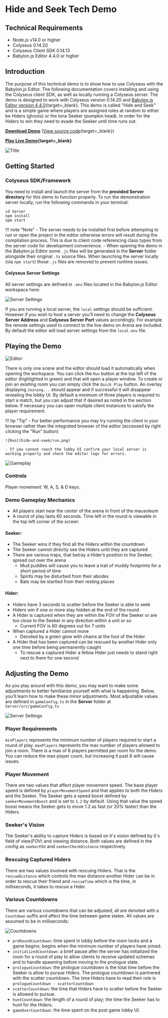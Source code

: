 # Hide and Seek Tech Demo

## Technical Requirements
- Node.js v14.0 or higher
- Colyseus 0.14.20
- Colyseus Client SDK 0.14.13
- Babylon.js Editor 4.4.0 or higher
    
## Introduction
The purpose of this technical demo is to show how to use Colyseus with the Babylon.js Editor. The following documentation covers installing and using the Colyseus client SDK, as well as locally running a Colyseus server. The demo is designed to work with Colyseus version 0.14.20 and [Babylon.js Editor version 4.4.0](http://editor.babylonjs.com/){target=_blank}.
This demo is called "Hide and Seek" and is a simple game where players are assigned roles at random to either be Hiders (ghosts) or the lone Seeker (pumpkin head). In order for the Hiders to win they need to evade the Seeker until time runs out.

**[Download Demo](https://github.com/colyseus/babylonjs-hide-and-seek/archive/master.zip)** ([View source code](https://github.com/colyseus/babylonjs-hide-and-seek/){target=_blank})

**[Play Live Demo](https://bppuwh.colyseus.dev/){target=_blank}**

![Title](hide-and-seek/title.png)

## Getting Started

### Colyseus SDK/Framework
You need to install and launch the server from the **provided Server directory** for this demo to function properly. 
To run the demonstration server locally, run the following commands in your terminal:

```
cd Server
npm install
npm start
``` 

!!! note "Note"
    - The server needs to be installed first before attempting to run or open the project in the editor otherwise errors will result during the compilation process. This is due to client code referencing class types from the server code for development convenience.
    - When opening the demo in the Babylon.js Editor some `.js` files will be generated in the **Server** folder alongside their original `.ts` source files. When launching the server locally (via `npm start`) those `.js` files are removed to prevent runtime issues.

#### Colyseus Server Settings
All server settings are defined in `.env` files located in the Babylon.js Editor workspace here:

![Server Settings](hide-and-seek/server-settings.png)

If you are running a local server, the `local` settings should be sufficient. However if you wish to host a server you’ll need to change the **Colyseus Server Address** and **Colyseus Server Port** values accordingly. For example the remote settings used to connect to the live demo on Arena are included.
By default the editor will load server settings from the `local.env` file.

## Playing the Demo
![Editor](hide-and-seek/editor.png)

There is only one scene and the editor should load it automatically when opening the workspace. You can click the `Run` button at the top left of the editor (highlighted in green) and that will open a player window. To create or join an existing room you can simply click the `Quick Play` button. An overlay displaying `Joining...` should appear and if successful it will disappear revealing the lobby UI.
By default a minimum of three players is required to start a match, but you can adjust that if desired as noted in the section below. If necessary you can open multiple client instances to satisfy the player requirement.

!!! tip "Tip"
    - For better performance you may try running the client in your browser rather than the integrated browser of the editor (accessed by right clicking the "Run" button) 

    ![Run](hide-and-seek/run.png)

    - If you cannot reach the lobby UI confirm your local server is working properly and check the editor logs for errors.

![Gameplay](hide-and-seek/gameplay.png)

### Controls
Player movement: W, A, S, & D keys.

### Demo Gameplay Mechanics
- All players start near the center of the arena in front of the mausoleum
- A round of play lasts 60 seconds. Time left in the round is viewable in the top left corner of the screen

#### Seeker:
- The Seeker wins if they find all the Hiders within the countdown
- The Seeker cannot directly see the Hiders until they are captured
- There are various traps, that betray a Hider’s position to the Seeker, spread out over the arena
    - Mud puddles will cause you to leave a trail of muddy footprints for a short period of time
    - Spirits may be disturbed from their abodes
    - Bats may be startled from their resting places

#### Hider:
- Hiders have 3 seconds to scatter before the Seeker is able to seek
- Hiders win if one or more stay hidden at the end of the round
- A Hider is captured when they are within the FOV of the Seeker or are too close to the Seeker in any direction within a unit or so
    - Current FOV is 60 degrees out for 7 units
- When captured a Hider cannot move
    - Denoted by a green glow with chains at the foot of the Hider
- A Hider that has been captured can be rescued by another Hider only one time before being permanently caught
    - To rescue a captured Hider a fellow Hider just needs to stand right next to them for one second

## Adjusting the Demo
As you play around with this demo, you may want to make some adjustments to better familiarize yourself with what is happening. Below, you’ll learn how to make these minor adjustments. Most adjustable values are defined in `gameConfig.ts` in the **Server** folder at `Server/src/gameConfig.ts`

![Server Settings](hide-and-seek/config.png)

### Player Requirements
`minPlayers` represents the minimum number of players required to start a round of play. `maxPlayers` represents the max number of players allowed to join a room. There is a max of 8 players permitted per room for the demo. You can reduce the max player count, but increasing it past 8 will cause issues.

### Player Movement
There are two values that affect player movement speed. The base player speed is defined by `playerMovementSpeed` and that applies to both the Hiders and the Seeker. The Seeker gets a speed boost defined by `seekerMovementBoost` and is set to `1.2` by default. Using that value the speed boost means the Seeker gets to move 1.2 as fast (or 20% faster) than the Hiders.

### Seeker's Vision
The Seeker's ability to capture Hiders is based on it's vision defined by it's field of view(FOV) and viewing distance. Both values are defined in the config as `seekerFOV` and `seekerCheckDistance` respectively.

### Rescuing Captured Hiders
There are two values involved with rescuing Hiders. That is the `rescueDistance` which controls the max distance another Hider can be in order to rescue their friend and `rescueTime` which is the time, in milliseconds, it takes to rescue a Hider.

### Various Countdowns
There are various countdowns that can be adjusted; all are denoted with a `Countdown` suffix and affect the time between game states. All values are assumed to be in milliseconds:

![Countdowns](hide-and-seek/countdowns.png)

- `preRoundCountdown`: time spent in lobby before the room locks and a game begins; begins when the minimum number of players have joined. 
- `initializedCountdown`: a brief pause after the server has initialized the room for a round of play to allow clients to receive updated schemas and to handle spawning before moving to the prologue state.
- `prologueCountdown`: the prologue countdown is the total time before the Seeker is allow to pursue Hiders. The prologue countdown is partnered with the scatter countdown. The time Hiders have to read their role is `prologueCountdown - scatterCountdown`
- `scatterCountdown`: the time that Hiders have to scatter before the Seeker is allowed to pursue.
- `huntCountdown`: the length of a round of play; the time the Seeker has to hunt for the Hiders.
- `gameOverCountdown`: the time spent on the post game lobby UI.
